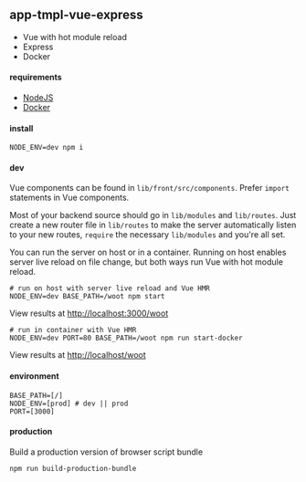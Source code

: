 
## app-tmpl-vue-express

- Vue with hot module reload
- Express
- Docker


#### requirements

- [NodeJS](https://nodejs.org/en/download/)
- [Docker](https://docs.docker.com/engine/installation/)


#### install

```
NODE_ENV=dev npm i
```


#### dev

Vue components can be found in `lib/front/src/components`. Prefer `import` statements in Vue components.

Most of your backend source should go in `lib/modules` and `lib/routes`. Just create a new router file in `lib/routes` to make the server automatically listen to your new routes, `require` the necessary `lib/modules` and you're all set.

You can run the server on host or in a container. Running on host enables server live reload on file change, but both ways run Vue with hot module reload.

```
# run on host with server live reload and Vue HMR
NODE_ENV=dev BASE_PATH=/woot npm start
```
View results at [http://localhost:3000/woot](http://localhost:3000/woot)

```
# run in container with Vue HMR
NODE_ENV=dev PORT=80 BASE_PATH=/woot npm run start-docker
```
View results at [http://localhost/woot](http://localhost/woot)


#### environment

```
BASE_PATH=[/]
NODE_ENV=[prod] # dev || prod
PORT=[3000]
```


#### production

Build a production version of browser script bundle
```
npm run build-production-bundle
```

